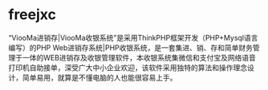 # freejxc
“ViooMa进销存|ViooMa收银系统”是采用ThinkPHP框架开发（PHP+Mysql语言编写）的PHP Web进销存系统|PHP收银系统，是一套集进、销、存和简单财务管理于一体的WEB进销存及收银管理软件，本收银系统集微信和支付宝及网络语音打印机自助接单，深受广大中小企业欢迎，该软件采用独特的算法和操作理念设计，简单易用，就算是不懂电脑的人也能很容易上手。
